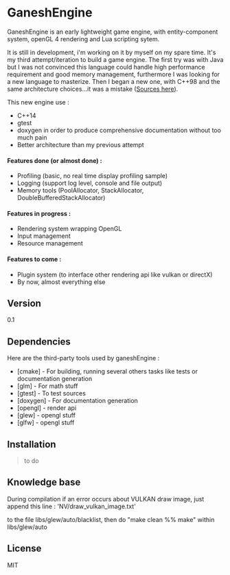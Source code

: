 # GaneshEngine

GaneshEngine is an early lightweight game engine, with entity-component system, openGL 4 rendering and Lua scripting sytem.

It is still in development, i'm working on it by myself on my spare time. It's my third attempt/iteration to build a
game engine. The first try was with Java but I was not convinced this language could handle high performance requirement
and good memory management, furthermore I was looking for a new language to masterize.
Then I began a new one, with C++98 and the same architecture choices...it was a mistake ([Sources here][ccompoteplusplus]).

This new engine use :
 - C++14
 - gtest
 - doxygen in order to produce comprehensive documentation without too much pain
 - Better architecture than my previous attempt


#### Features done (or almost done) :
  - Profiling (basic, no real time display profiling sample)
  - Logging (support log level, console and file output)
  - Memory tools (PoolAllocator, StackAllocator, DoubleBufferedStackAllocator)

#### Features in progress :
  - Rendering system wrapping OpenGL
  - Input management
  - Resource management

#### Features to come :
  - Plugin system (to interface other rendering api like vulkan or directX)
  - By now, almost everything else

## Version
0.1

## Dependencies

Here are the third-party tools used by ganeshEngine :

* [cmake] - For building, running several others tasks like tests or documentation generation
* [glm] - For math stuff
* [gtest] - To test sources
* [doxygen] - For documentation generation
* [opengl] - render api
* [glew] - opengl stuff
* [glfw] - opengl stuff


## Installation
> to do

## Knowledge base

During compilation if an error occurs about VULKAN draw image, just append this line : 
'NV/draw_vulkan_image.txt'

to the file libs/glew/auto/blacklist, then do "make clean %% make" within libs/glew/auto

License
----

MIT

[ccompoteplusplus]: <https://github.com/mcamier/CCompotePlusPlus>